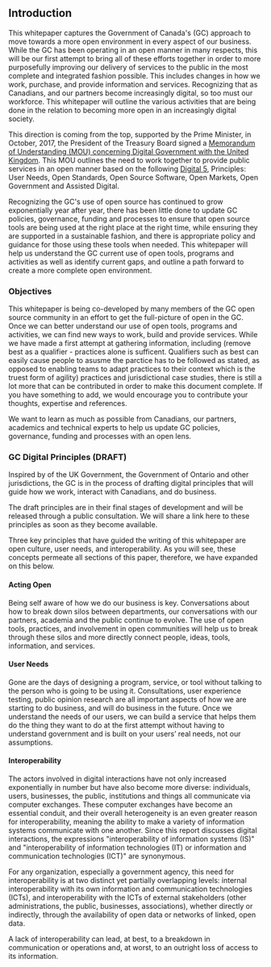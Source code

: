 ## Introduction
This whitepaper captures the Government of Canada's (GC) approach to move towards a more open environment in every aspect of our business. While the GC has been operating in an open manner in many respects, this will be our first attempt to bring all of these efforts together in order to more purposefully improving our delivery of services to the public in the most complete and integrated fashion possible. This includes changes in how we work, purchase, and provide information and services. Recognizing that as Canadians, and our partners become increasingly digital, so too must our workforce. This whitepaper will outline the various activities that are being done in the relation to becoming more open in an increasingly digital society. 

This direction is coming from the top, supported by the Prime Minister, in October, 2017, the President of the Treasury Board signed a [Memorandum of Understanding (MOU) concerning Digital Government with the United Kingdom](https://www.canada.ca/en/treasury-board-secretariat/services/innovation/memorandum-understanding-concerning-digital-government.html). This MOU outlines the need to work together to provide public services in an open manner based on the following [Digital 5](https://en.wikipedia.org/wiki/Digital_5), Principles: User Needs, Open Standards, Open Source Software, Open Markets, Open Government and Assisted Digital. 

Recognizing the GC's use of open source has continued to grow exponentially year after year, there has been little done to update GC policies, governance, funding and processes to ensure that open source tools are being used at the right place at the right time, while ensuring they are supported in a sustainable fashion, and there is appropriate policy and guidance for those using these tools when needed. This whitepaper will help us understand the GC current use of open tools, programs and activities as well as identify current gaps, and outline a path forward to create a more complete open environment. 

### Objectives
This whitepaper is being co-developed by many members of the GC open source community in an effort to get the full-picture of open in the GC. Once we can better understand our use of open tools, programs and activities, we can find new ways to work, build and provide services. While we have made a first attempt at gathering information, including (remove best as a qualifier - practices alone is sufficent. Qualifiers such as best can easily cause people to asusme the parctice has to be followed as stated, as opposed to enabling teams to adapt practices to their context which is the truest form of agility) practices and jurisdictional case studies, there is still a lot more that can be contributed in order to make this document complete. If you have something to add, we would encourage you to contribute your thoughts, expertise and references. 

We want to learn as much as possible from Canadians, our partners, academics and technical experts to help us update GC policies, governance, funding and processes with an open lens.

### GC Digital Principles (DRAFT)
Inspired by of the UK Government, the Government of Ontario and other jurisdictions, the GC is in the process of drafting digital principles that will guide how we work, interact with Canadians, and do business. 

The draft principles are in their final stages of development and will be released through a public consultation. We will share a link here to these principles as soon as they become available.

Three key principles that have guided the writing of this whitepaper are open culture, user needs, and interoperability. As you will see, these concepts permeate all sections of this paper, therefore, we have expanded on this below.  

#### Acting Open
Being self aware of how we do our business is key. Conversations about how to break down silos between departments, our conversations with our partners, academia and the public continue to evolve. The use of open tools, practices, and involvement in open communities will help us to break through these silos and more directly connect people, ideas, tools, information, and services. 

#### User Needs
Gone are the days of designing a program, service, or tool without talking to the person who is going to be using it. Consultations, user experience testing, public opinion research are all important aspects of how we are starting to do business, and will do business in the future. Once we understand the needs of our users, we can build a service that helps them do the thing they want to do at the first attempt without having to understand government and is built on your users’ real needs, not our assumptions.  

#### Interoperability
The actors involved in digital interactions have not only increased exponentially in number but have also become more diverse: individuals, users, businesses, the public, institutions and things all communicate via computer exchanges. These computer exchanges have become an essential conduit, and their overall heterogeneity is an even greater reason for interoperability, meaning the ability to make a variety of information systems communicate with one another. Since this report discusses digital interactions, the expressions "interoperability of information systems (IS)" and "interoperability of information technologies (IT) or information and communication technologies (ICT)" are synonymous.

For any organization, especially a government agency, this need for interoperability is at two distinct yet partially overlapping levels: internal interoperability with its own information and communication technologies (ICTs), and interoperability with the ICTs of external stakeholders (other administrations, the public, businesses, associations), whether directly or indirectly, through the availability of open data or networks of linked, open data.

A lack of interoperability can lead, at best, to a breakdown in communication or operations and, at worst, to an outright loss of access to its information.

